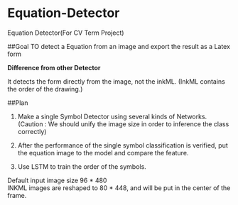 # Equation-Detector
Equation Detector(For CV Term Project)

##Goal
TO detect a Equation from an image and export the result as a Latex form

**Difference from other Detector**

It detects the form directly from the image, not the inkML.
(InkML contains the order of the drawing.)

##Plan
1. Make a single Symbol Detector using several kinds of Networks.
(Caution : We should unify the image size in order to inference the class correctly)

2. After the performance of the single symbol classification is verified, 
put the equation image to the model and compare the feature.

3. Use LSTM to train the order of the symbols.

Default input image size 96 * 480 \
INKML images are reshaped to 80 * 448, and will be put in the center of the frame.